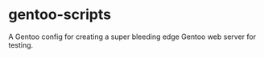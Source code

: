 gentoo-scripts
==============

A Gentoo config for creating a super bleeding edge Gentoo web server for testing.
